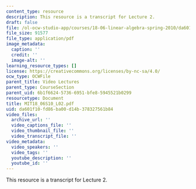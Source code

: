 ```yaml
---
content_type: resource
description: This resource is a transcript for Lecture 2.
draft: false
file: /ol-ocw-studio-app/courses/18-06-linear-algebra-spring-2010/da601f10fd86ba00d14b378327561b84_MIT18_06S10_L02.pdf
file_size: 91577
file_type: application/pdf
image_metadata:
  caption: ''
  credit: ''
  image-alt: ''
learning_resource_types: []
license: https://creativecommons.org/licenses/by-nc-sa/4.0/
ocw_type: OCWFile
parent_title: Video Lectures
parent_type: CourseSection
parent_uid: 6b1f6624-5736-6951-bfe8-5945521b0299
resourcetype: Document
title: MIT18_06S10_L02.pdf
uid: da601f10-fd86-ba00-d14b-378327561b84
video_files:
  archive_url: ''
  video_captions_file: ''
  video_thumbnail_file: ''
  video_transcript_file: ''
video_metadata:
  video_speakers: ''
  video_tags: ''
  youtube_description: ''
  youtube_id: ''
---
```

This resource is a transcript for Lecture 2.